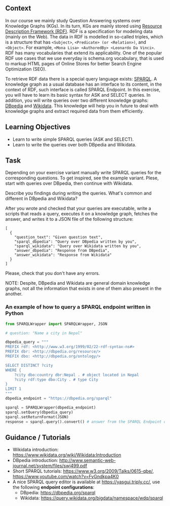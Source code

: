 ## Context

In our course we mainly study Question Answering systems over Knowledge Graphs (KGs). In its turn, KGs are mainly stored using [Resource Description Framework (RDF)](https://www.w3.org/TR/rdf-syntax-grammar/). RDF is a specification for modeling data (mainly on the Web). The data in RDF is modelled in so-called triples, which is a structure that has `<Subject>`, `<Predicate> (or <Relation>)`, and `<Object>`. For example, `<Mona Lisa> <AuthoredBy> <Leonardo Da Vinci>`. RDF has many vocabularies that extend its applicability. One of the popular RDF use cases that we use everyday is schema.org vocabulary, that is used to markup HTML pages of Online Stores for better Search Engine Optimization (SEO).

To retrieve RDF data there is a special query language exists: [SPARQL](https://www.w3.org/TR/sparql11-overview/). A knowledge graph as a usual database has an interface to its content, in the context of RDF, such interface is called SPARQL Endpoint. In this exercise, you will have to learn its basic syntax for ASK and SELECT queries. In addition, you will write queries over two different knowledge graphs: [DBpedia](https://www.dbpedia.org/) and [Wikidata](https://www.wikidata.org/wiki/Wikidata:Main_Page). This knowledge will help you in future to deal with knowledge graphs and extract required data from them efficiently.


## Learning Objectives

* Learn to write simple SPARQL queries (ASK and SELECT).
* Learn to write the queries over both DBpedia and Wikidata.

## Task

Depending on your exercise variant manually write SPARQL queries for the corresponding questions. To get inspired, see the example variant. Plese, start with queries over DBpedia, then continue with Wikidata.

Describe you findings during writing the queries. What's common and different in DBpedia and Wikidata?

After you wrote and checked that your queries are executable, write a scripts that reads a query, executes it on a knowledge graph, fetches the answer, and writes it to a JSON file of the following structure:

```
[
  {
    "question_text": "Given question text",
    "sparql_dbpedia": "Query over DBpedia written by you",
    "sparql_wikidata": "Query over Wikidata written by you",
    "answer_dbpedia": "Response from DBpedia",
    "answer_wikidata": "Response from Wikidata"
  }
]
```

Please, check that you don't have any errors.

NOTE: Despite, DBpedia and Wikidata are general domain knowledge graphs, not all the information that exists in one of them also present in the another.

### An example of how to query a SPARQL endpoint written in Python

```python
from SPARQLWrapper import SPARQLWrapper, JSON

# question: "Name a city in Nepal"

dbpedia_query = """
PREFIX rdf: <http://www.w3.org/1999/02/22-rdf-syntax-ns#>
PREFIX dbr: <http://dbpedia.org/resource/>
PREFIX dbo: <http://dbpedia.org/ontology/> 

SELECT DISTINCT ?city 
WHERE { 
    ?city dbo:country dbr:Nepal . # object located in Nepal
    ?city rdf:type dbo:City . # type City
}
LIMIT 1
"""
dbpedia_endpoint = "https://dbpedia.org/sparql"

sparql = SPARQLWrapper(dbpedia_endpoint)
sparql.setQuery(dbpedia_query)
sparql.setReturnFormat(JSON)
response = sparql.query().convert() # answer from the SPARQL Endpoint of a KG
```

## Guidance / Tutorials

* Wikidata introduction: https://www.wikidata.org/wiki/Wikidata:Introduction 
* DBpedia introduction: http://www.semantic-web-journal.net/system/files/swj499.pdf
* Short SPARQL tutorials: https://www.w3.org/2009/Talks/0615-qbe/, https://www.youtube.com/watch?v=FvGndkpa4K0
* A nice SPARQL query editor is available at https://yasgui.triply.cc/, use the following **endpoint configurations**:
  * DBpedia: https://dbpedia.org/sparql
  * Wikidata: https://query.wikidata.org/bigdata/namespace/wdq/sparql
